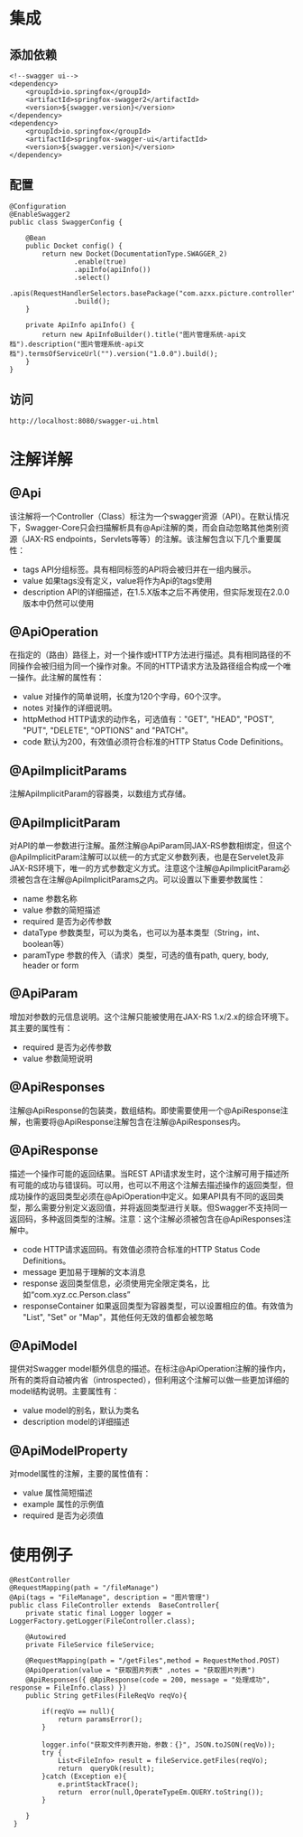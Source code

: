 # 集成

## 添加依赖

```
<!--swagger ui-->
<dependency>
    <groupId>io.springfox</groupId>
    <artifactId>springfox-swagger2</artifactId>
    <version>${swagger.version}</version>
</dependency>
<dependency>
    <groupId>io.springfox</groupId>
    <artifactId>springfox-swagger-ui</artifactId>
    <version>${swagger.version}</version>
</dependency>
```

## 配置

```
@Configuration
@EnableSwagger2
public class SwaggerConfig {

    @Bean
    public Docket config() {
        return new Docket(DocumentationType.SWAGGER_2)
                .enable(true)
                .apiInfo(apiInfo())
                .select()
                .apis(RequestHandlerSelectors.basePackage("com.azxx.picture.controller"))
                .build();
    }

    private ApiInfo apiInfo() {
        return new ApiInfoBuilder().title("图片管理系统-api文档").description("图片管理系统-api文档").termsOfServiceUrl("").version("1.0.0").build();
    }
}
```

## 访问

```
http://localhost:8080/swagger-ui.html
```

# 注解详解

## @Api

该注解将一个Controller（Class）标注为一个swagger资源（API）。在默认情况下，Swagger-Core只会扫描解析具有@Api注解的类，而会自动忽略其他类别资源（JAX-RS endpoints，Servlets等等）的注解。该注解包含以下几个重要属性：

- tags API分组标签。具有相同标签的API将会被归并在一组内展示。
- value 如果tags没有定义，value将作为Api的tags使用
- description API的详细描述，在1.5.X版本之后不再使用，但实际发现在2.0.0版本中仍然可以使用

## @ApiOperation

在指定的（路由）路径上，对一个操作或HTTP方法进行描述。具有相同路径的不同操作会被归组为同一个操作对象。不同的HTTP请求方法及路径组合构成一个唯一操作。此注解的属性有：

- value 对操作的简单说明，长度为120个字母，60个汉字。
- notes 对操作的详细说明。
- httpMethod HTTP请求的动作名，可选值有："GET", "HEAD", "POST", "PUT", "DELETE", "OPTIONS" and "PATCH"。
- code 默认为200，有效值必须符合标准的HTTP Status Code Definitions。

## @ApiImplicitParams

注解ApiImplicitParam的容器类，以数组方式存储。

## @ApiImplicitParam

对API的单一参数进行注解。虽然注解@ApiParam同JAX-RS参数相绑定，但这个@ApiImplicitParam注解可以以统一的方式定义参数列表，也是在Servelet及非JAX-RS环境下，唯一的方式参数定义方式。注意这个注解@ApiImplicitParam必须被包含在注解@ApiImplicitParams之内。可以设置以下重要参数属性：

- name 参数名称
- value 参数的简短描述
- required 是否为必传参数
- dataType 参数类型，可以为类名，也可以为基本类型（String，int、boolean等）
- paramType 参数的传入（请求）类型，可选的值有path, query, body, header or form

## @ApiParam

增加对参数的元信息说明。这个注解只能被使用在JAX-RS 1.x/2.x的综合环境下。其主要的属性有：

- required 是否为必传参数
- value 参数简短说明

## @ApiResponses

注解@ApiResponse的包装类，数组结构。即使需要使用一个@ApiResponse注解，也需要将@ApiResponse注解包含在注解@ApiResponses内。

## @ApiResponse

描述一个操作可能的返回结果。当REST API请求发生时，这个注解可用于描述所有可能的成功与错误码。可以用，也可以不用这个注解去描述操作的返回类型，但成功操作的返回类型必须在@ApiOperation中定义。如果API具有不同的返回类型，那么需要分别定义返回值，并将返回类型进行关联。但Swagger不支持同一返回码，多种返回类型的注解。注意：这个注解必须被包含在@ApiResponses注解中。

- code HTTP请求返回码。有效值必须符合标准的HTTP Status Code Definitions。
- message 更加易于理解的文本消息
- response 返回类型信息，必须使用完全限定类名，比如“com.xyz.cc.Person.class”
- responseContainer 如果返回类型为容器类型，可以设置相应的值。有效值为 "List", "Set" or "Map"，其他任何无效的值都会被忽略

## @ApiModel

提供对Swagger model额外信息的描述。在标注@ApiOperation注解的操作内，所有的类将自动被内省（introspected），但利用这个注解可以做一些更加详细的model结构说明。主要属性有：

- value model的别名，默认为类名
- description model的详细描述

## @ApiModelProperty

对model属性的注解，主要的属性值有：

- value 属性简短描述
- example 属性的示例值
- required 是否为必须值

# 使用例子

```
@RestController
@RequestMapping(path = "/fileManage")
@Api(tags = "FileManage", description = "图片管理")
public class FileController extends  BaseController{
    private static final Logger logger = LoggerFactory.getLogger(FileController.class);

    @Autowired
    private FileService fileService;

    @RequestMapping(path = "/getFiles",method = RequestMethod.POST)
    @ApiOperation(value = "获取图片列表" ,notes = "获取图片列表")
    @ApiResponses({ @ApiResponse(code = 200, message = "处理成功", response = FileInfo.class) })
    public String getFiles(FileReqVo reqVo){

        if(reqVo == null){
            return paramsError();
        }

        logger.info("获取文件列表开始，参数：{}", JSON.toJSON(reqVo));
        try {
            List<FileInfo> result = fileService.getFiles(reqVo);
            return  queryOk(result);
        }catch (Exception e){
            e.printStackTrace();
            return  error(null,OperateTypeEm.QUERY.toString());
        }

    }
 }
```